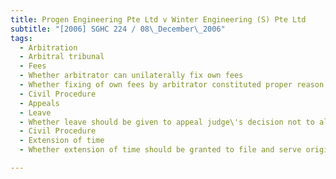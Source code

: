 ```yaml
---
title: Progen Engineering Pte Ltd v Winter Engineering (S) Pte Ltd 
subtitle: "[2006] SGHC 224 / 08\_December\_2006"
tags:
  - Arbitration
  - Arbitral tribunal
  - Fees
  - Whether arbitrator can unilaterally fix own fees
  - Whether fixing of own fees by arbitrator constituted proper reason for plaintiff\'s delay in appealing award
  - Civil Procedure
  - Appeals
  - Leave
  - Whether leave should be given to appeal judge\'s decision not to allow reconsideration of remaining issues by arbitrator despite plaintiff\'s delay
  - Civil Procedure
  - Extension of time
  - Whether extension of time should be granted to file and serve originating motion to appeal against arbitrator\'s decision

---
```



